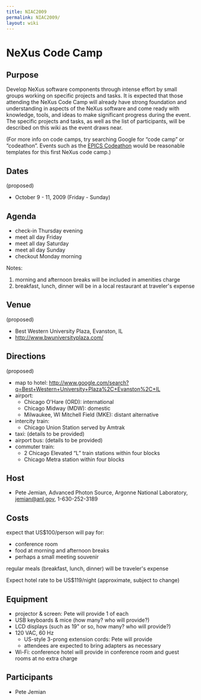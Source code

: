 ```yaml
---
title: NIAC2009
permalink: NIAC2009/
layout: wiki
---
```


NeXus Code Camp
===============

Purpose
-------

Develop NeXus software components through intense effort by small groups
working on specific projects and tasks. It is expected that those
attending the NeXus Code Camp will already have strong foundation and
understanding in aspects of the NeXus software and come ready with
knowledge, tools, and ideas to make significant progress during the
event. The specific projects and tasks, as well as the list of
participants, will be described on this wiki as the event draws near.

(For more info on code camps, try searching Google for “code camp” or
“codeathon”. Events such as the [EPICS
Codeathon](http://www.aps.anl.gov/epics/meetings/codeathon.php) would be
reasonable templates for this first NeXus code camp.)

Dates
-----

(proposed)

-   October 9 - 11, 2009 (Friday - Sunday)

Agenda
------

-   check-in Thursday evening
-   meet all day Friday
-   meet all day Saturday
-   meet all day Sunday
-   checkout Monday morning

Notes:

1.  morning and afternoon breaks will be included in amenities charge
2.  breakfast, lunch, dinner will be in a local restaurant at traveler's
    expense

Venue
-----

(proposed)

-   Best Western University Plaza, Evanston, IL
-   <http://www.bwuniversityplaza.com/>

Directions
----------

(proposed)

-   map to hotel:
    <http://www.google.com/search?q=Best+Western+University+Plaza%2C+Evanston%2C+IL>
-   airport:
    -   Chicago O'Hare (ORD): international
    -   Chicago Midway (MDW): domestic
    -   Milwaukee, WI Mitchell Field (MKE): distant alternative
-   intercity train:
    -   Chicago Union Station served by Amtrak
-   taxi: (details to be provided)
-   airport bus: (details to be provided)
-   commuter train:
    -   2 Chicago Elevated “L” train stations within four blocks
    -   Chicago Metra station within four blocks

Host
----

-   Pete Jemian, Advanced Photon Source, Argonne National Laboratory,
    jemian@anl.gov, 1-630-252-3189

Costs
-----

expect that US$100/person will pay for:

-   conference room
-   food at morning and afternoon breaks
-   perhaps a small meeting souvenir

regular meals (breakfast, lunch, dinner) will be traveler's expense

Expect hotel rate to be US$119/night (approximate, subject to change)

Equipment
---------

-   projector & screen: Pete will provide 1 of each
-   USB keyboards & mice (how many? who will provide?)
-   LCD displays (such as 19" or so, how many? who will provide?)
-   120 VAC, 60 Hz
    -   US-style 3-prong extension cords: Pete will provide
    -   attendees are expected to bring adapters as necessary
-   Wi-Fi: conference hotel will provide in conference room and guest
    rooms at no extra charge

Participants
------------

-   Pete Jemian

